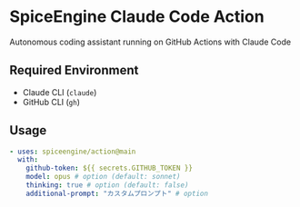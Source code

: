 # SpiceEngine Claude Code Action

Autonomous coding assistant running on GitHub Actions with Claude Code

## Required Environment

- Claude CLI (`claude`)
- GitHub CLI (`gh`)

## Usage

```yaml
- uses: spiceengine/action@main
  with:
    github-token: ${{ secrets.GITHUB_TOKEN }}
    model: opus # option (default: sonnet)
    thinking: true # option (default: false)
    additional-prompt: "カスタムプロンプト" # option
```
